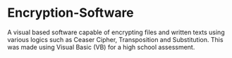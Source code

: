 # Encryption-Software
A visual based software capable of encrypting files and written texts using various logics such as Ceaser Cipher, Transposition and Substitution. This was made using Visual Basic (VB) for a high school assessment.

